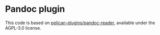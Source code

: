 # Pandoc plugin

This code is based on [pelican-plugins/pandoc-reader](https://github.com/pelican-plugins/pandoc-reader/tree/3.0.0), available under the AGPL-3.0 license.
